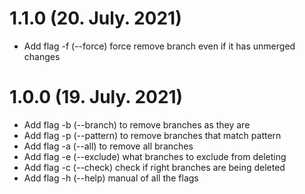 # 1.1.0 (20. July. 2021)
- Add flag -f (--force) force remove branch even if it has unmerged changes

# 1.0.0 (19. July. 2021)
- Add flag -b (--branch) to remove branches as they are
- Add flag -p (--pattern) to remove branches that match pattern
- Add flag -a (--all) to remove all branches
- Add flag -e (--exclude) what branches to exclude from deleting
- Add flag -c (--check) check if right branches are being deleted
- Add flag -h (--help) manual of all the flags


